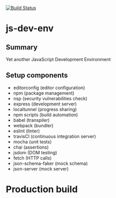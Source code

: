 [![Build Status](https://travis-ci.org/chgrivas/js-dev-env.svg?branch=master)](https://travis-ci.org/chgrivas/js-dev-env)

# js-dev-env

## Summary

Yet another JavaScript Development Environment

## Setup components

- editorconfig (editor configuration)
- npm (package management)
- nsp (security vulnerabilities check)
- express (development server)
- localtunnel (progress sharing)
- npm scripts (build automation)
- babel (transpiler)
- webpack (bundler)
- eslint (linter)
- travisCI (continuous integration server)
- mocha (unit tests)
- chai (assertions)
- jsdom (DOM testing)
- fetch (HTTP calls)
- json-schema-faker (mock schema)
- json-server (mock server)

# Production build
